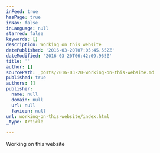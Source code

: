 ```yaml
---
inFeed: true
hasPage: true
inNav: false
inLanguage: null
starred: false
keywords: []
description: Working on this website
datePublished: '2016-03-20T07:05:45.552Z'
dateModified: '2016-03-20T06:42:09.965Z'
title: ''
author: []
sourcePath: _posts/2016-03-20-working-on-this-website.md
published: true
authors: []
publisher:
  name: null
  domain: null
  url: null
  favicon: null
url: working-on-this-website/index.html
_type: Article

---
```

Working on this website